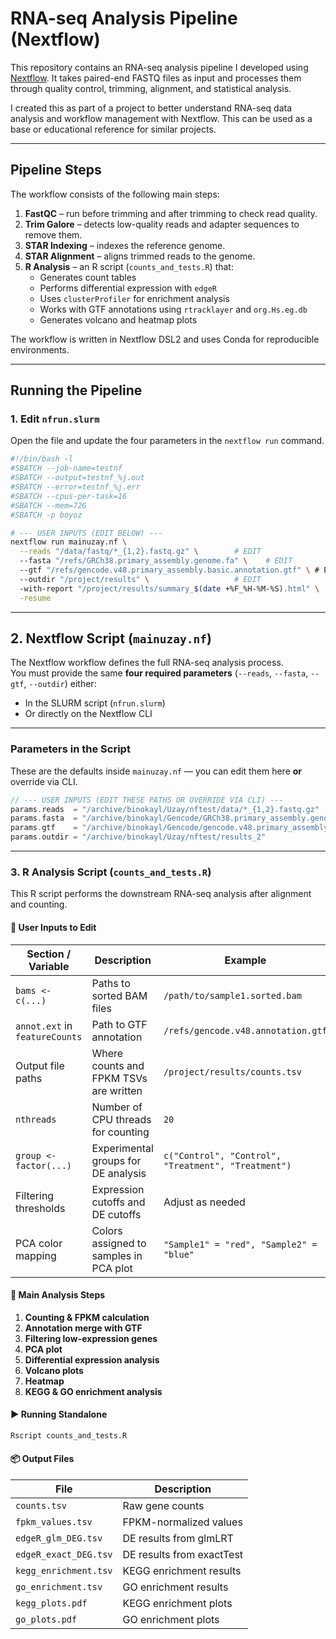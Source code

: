 # RNA-seq Analysis Pipeline (Nextflow)

This repository contains an RNA-seq analysis pipeline I developed using [Nextflow](https://www.nextflow.io/). It takes paired-end FASTQ files as input and processes them through quality control, trimming, alignment, and statistical analysis.

I created this as part of a project to better understand RNA-seq data analysis and workflow management with Nextflow. This can be used as a base or educational reference for similar projects.

---

## Pipeline Steps

The workflow consists of the following main steps:

1. **FastQC** – run before trimming and after trimming to check read quality.
2. **Trim Galore** – detects low-quality reads and adapter sequences to remove them.
3. **STAR Indexing** – indexes the reference genome.
4. **STAR Alignment** – aligns trimmed reads to the genome.
5. **R Analysis** – an R script (`counts_and_tests.R`) that:
   - Generates count tables
   - Performs differential expression with `edgeR`
   - Uses `clusterProfiler` for enrichment analysis
   - Works with GTF annotations using `rtracklayer` and `org.Hs.eg.db`
   - Generates volcano and heatmap plots

The workflow is written in Nextflow DSL2 and uses Conda for reproducible environments.

---

## Running the Pipeline

### 1. Edit `nfrun.slurm`
Open the file and update the four parameters in the `nextflow run` command.

```bash
#!/bin/bash -l
#SBATCH --job-name=testnf
#SBATCH --output=testnf_%j.out
#SBATCH --error=testnf_%j.err
#SBATCH --cpus-per-task=16
#SBATCH --mem=72G
#SBATCH -p boyoz

# --- USER INPUTS (EDIT BELOW) ---
nextflow run mainuzay.nf \
  --reads "/data/fastq/*_{1,2}.fastq.gz" \        # EDIT
  --fasta "/refs/GRCh38.primary_assembly.genome.fa" \    # EDIT
  --gtf "/refs/gencode.v48.primary_assembly.basic.annotation.gtf" \ # EDIT
  --outdir "/project/results" \                   # EDIT
  -with-report "/project/results/summary_$(date +%F_%H-%M-%S).html" \
  -resume
```
---

## 2. Nextflow Script (`mainuzay.nf`)

The Nextflow workflow defines the full RNA-seq analysis process.  
You must provide the same **four required parameters** (`--reads`, `--fasta`, `--gtf`, `--outdir`) either:

- In the SLURM script (`nfrun.slurm`)
- Or directly on the Nextflow CLI

---

### Parameters in the Script
These are the defaults inside `mainuzay.nf` — you can edit them here **or** override via CLI.

```groovy
// --- USER INPUTS (EDIT THESE PATHS OR OVERRIDE VIA CLI) ---
params.reads  = "/archive/binokayl/Uzay/nftest/data/*_{1,2}.fastq.gz"    // EDIT
params.fasta  = "/archive/binokayl/Gencode/GRCh38.primary_assembly.genome.fa" // EDIT
params.gtf    = "/archive/binokayl/Gencode/gencode.v48.primary_assembly.basic.annotation.gtf" // EDIT
params.outdir = "/archive/binokayl/Uzay/nftest/results_2"                // EDIT
```
---

### 3. R Analysis Script (`counts_and_tests.R`)

This R script performs the downstream RNA-seq analysis after alignment and counting.

#### 📝 User Inputs to Edit

| Section / Variable | Description | Example |
|--------------------|-------------|---------|
| `bams <- c(...)` | Paths to sorted BAM files | `/path/to/sample1.sorted.bam` |
| `annot.ext` in `featureCounts` | Path to GTF annotation | `/refs/gencode.v48.annotation.gtf` |
| Output file paths | Where counts and FPKM TSVs are written | `/project/results/counts.tsv` |
| `nthreads` | Number of CPU threads for counting | `20` |
| `group <- factor(...)` | Experimental groups for DE analysis | `c("Control", "Control", "Treatment", "Treatment")` |
| Filtering thresholds | Expression cutoffs and DE cutoffs | Adjust as needed |
| PCA color mapping | Colors assigned to samples in PCA plot | `"Sample1" = "red", "Sample2" = "blue"` |

#### 🔬 Main Analysis Steps
1. **Counting & FPKM calculation**
2. **Annotation merge with GTF**
3. **Filtering low-expression genes**
4. **PCA plot**
5. **Differential expression analysis**
6. **Volcano plots**
7. **Heatmap**
8. **KEGG & GO enrichment analysis**

#### ▶️ Running Standalone
```bash
Rscript counts_and_tests.R
```
#### 📦 Output Files
| File | Description |
|------|-------------|
| `counts.tsv` | Raw gene counts |
| `fpkm_values.tsv` | FPKM-normalized values |
| `edgeR_glm_DEG.tsv` | DE results from glmLRT |
| `edgeR_exact_DEG.tsv` | DE results from exactTest |
| `kegg_enrichment.tsv` | KEGG enrichment results |
| `go_enrichment.tsv` | GO enrichment results |
| `kegg_plots.pdf` | KEGG enrichment plots |
| `go_plots.pdf` | GO enrichment plots |
